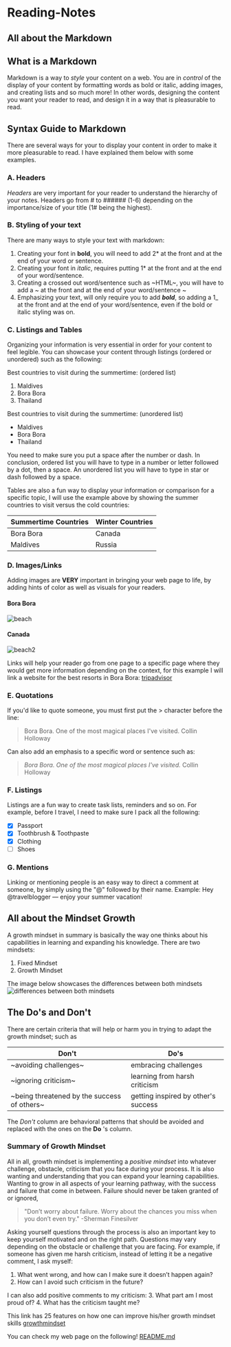 # Reading-Notes

## All about the Markdown

## What is a Markdown

Markdown is a way to *style* your content on a web. You are in *control* of the display of your content by formatting words as bold or italic, adding images, and creating lists and so much more! In other words, designing the content you want your reader to read, and design it in a way that is pleasurable to read.

## Syntax Guide to Markdown

There are several ways for your to display your content in order to make it more pleasurable to read. I have explained them below with some examples.

### A. Headers

*Headers* are very important for your reader to understand the hierarchy of your notes.
Headers go from # to ###### (1-6) depending on the importance/size of your title (1# being the highest).

### B. Styling of your text

There are many ways to style your text with markdown:

1. Creating your font in **bold**, you will need to add 2* at the front and at the end of your word or sentence.
2. Creating your font in *italic*, requires putting 1* at the front and at the end of your word/sentence.
3. Creating a crossed out word/sentence such as ~HTML~, you will have to add a ~ at the front and at the end of your word/sentence ~
4. Emphasizing your text, will only require you to add _**bold**_, so adding a 1_ at the front and at the end of your word/sentence, even if the bold or italic styling was on.

### C. Listings and Tables

Organizing your information is very essential in order for your content to feel legible.
You can showcase your content through listings (ordered or unordered) such as the following:

Best countries to visit during the summertime: (ordered list)

1. Maldives
2. Bora Bora
3. Thailand

Best countries to visit during the summertime: (unordered list)

- Maldives
- Bora Bora
- Thailand

You need to make sure you put a space after the number or dash.
In conclusion, ordered list you will have to type in a number or letter followed by a dot, then a space. An unordered list you will have to type in star or dash followed by a space.

Tables are also a fun way to display your information or comparison for a specific topic, I will use the example above by showing the summer countries to visit versus the cold countries:

Summertime Countries | Winter Countries
------------ | -------------
Bora Bora | Canada
Maldives | Russia

### D. Images/Links

Adding images are **VERY** important in bringing your web page to life, by adding hints of color as well as visuals for your readers.

#### Bora Bora

![beach](https://conradhotels3.hilton.com/resources/media/ch/PPTBNCI/en_US/img/shared/full_page_image_gallery/main/CN_resortext_700x525_FitToBoxSmallDimension_Center.jpg)

#### Canada

![beach2](https://toronto.citynews.ca/wp-content/blogs.dir/sites/10/2018/01/04/18269836-e1574072714201.jpg)

 Links will help your reader go from one page to a specific page where they would get more information depending on the context, for this example I will link a website for the best resorts in Bora Bora:
 [tripadvisor](https://www.tripadvisor.com/SmartDeals-g311415-zft9672-Bora_Bora_Society_Islands-Hotel-Deals.html)

### E. Quotations

 If you'd like to quote someone, you must first put the > character before the line:
> Bora Bora. One of the most magical places I've visited.
> Collin Holloway

Can also add an emphasis to a specific word or sentence such as:
> _Bora Bora. One of the most magical places I've visited._
> Collin Holloway

### F. Listings

Listings are a fun way to create task lists, reminders and so on. For example, before I travel, I need to make sure I pack all the following:

- [x] Passport
- [x] Toothbrush & Toothpaste
- [x] Clothing
- [ ] Shoes

### G. Mentions

Linking or mentioning people is an easy way to direct a comment at someone, by simply using the "@" followed by their name. Example: Hey @travelblogger — enjoy your summer vacation!

## All about the Mindset Growth

A growth mindset in summary is basically the way one thinks about his capabilities in learning and expanding his knowledge.
There are two mindsets:

1. Fixed Mindset
2. Growth Mindset

The image below showcases the differences between both mindsets
![differences between both mindsets](https://sites.dartmouth.edu/learning/files/2017/05/Growth-Mindset_Copyright-Big-Change1.jpg)

## The Do's and Don't

There are certain criteria that will help or harm you in trying to adapt the growth mindset; such as

Don't | Do's
------|--------
~avoiding challenges~ | embracing challenges
~ignoring criticism~ | learning from harsh criticism
~being threatened by the success of others~ | getting inspired by other's success

The *Don't* column are behavioral patterns that should be avoided and replaced with the ones on the **Do** 's column.

### Summary of Growth Mindset

All in all, growth mindset is implementing a *positive mindset* into whatever challenge, obstacle, criticism that you face during your process. It is also wanting and understanding that you can expand your learning capabilities. Wanting to grow in all aspects of your learning pathway, with the success and failure that come in between. Failure should never be taken granted of or ignored,

> "Don’t worry about failure. Worry about the chances you miss when you don’t even try."
> -Sherman Finesilver

Asking yourself questions through the process is also an important key to keep yourself motivated and on the right path. Questions may vary depending on the obstacle or challenge that you are facing.
For example, if someone has given me harsh criticism, instead of letting it be a negative comment, I ask myself:

1. What went wrong, and how can I make sure it doesn’t happen again?
2. How can I avoid such criticism in the future?

I can also add positive comments to my criticism:
3. What part am I most proud of?
4. What has the criticism taught me?

This link has 25 features on how one can improve his/her growth mindset skills [growthmindset](https://www.opencolleges.edu.au/informed/features/develop-a-growth-mindset/)

You can check my web page on the following! [README.md](https://ayahariri.github.io/Reading-Notes/.)